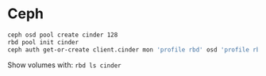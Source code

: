 # Ceph

```sh
ceph osd pool create cinder 128
rbd pool init cinder
ceph auth get-or-create client.cinder mon 'profile rbd' osd 'profile rbd pool=cinder'
```

Show volumes with: `rbd ls cinder`
